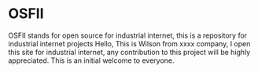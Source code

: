 # OSFII
OSFII stands for open source for industrial internet,  this is a repository for industrial internet projects
Hello, This is Wilson from xxxx company,  I open this site for industrial internet, any contribution to this project will be highly appreciated. 
This is an initial welcome to everyone.
